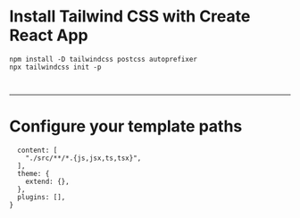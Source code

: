 # Install Tailwind CSS with Create React App
```
npm install -D tailwindcss postcss autoprefixer
npx tailwindcss init -p



```
--------
# Configure your template paths
```module.exports = {
  content: [
    "./src/**/*.{js,jsx,ts,tsx}",
  ],
  theme: {
    extend: {},
  },
  plugins: [],
}
```
